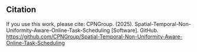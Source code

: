 ## Citation

If you use this work, please cite:
CPNGroup. (2025). Spatial-Temporal-Non-Uniformity-Aware-Online-Task-Scheduling [Software]. GitHub. https://github.com/CPNGroup/Spatial-Temporal-Non-Uniformity-Aware-Online-Task-Scheduling
